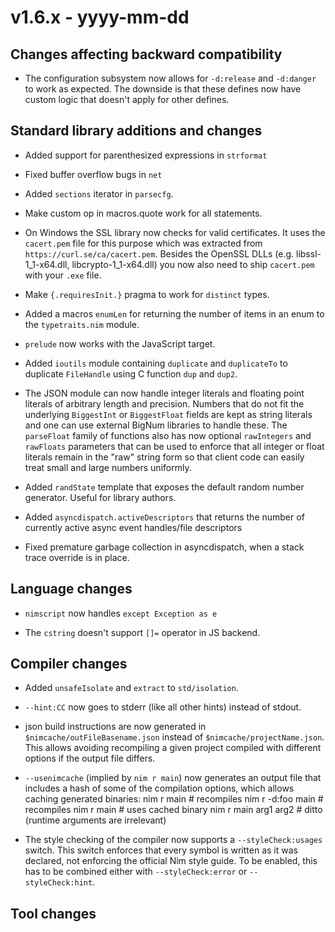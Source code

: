 # v1.6.x - yyyy-mm-dd



## Changes affecting backward compatibility

- The configuration subsystem now allows for `-d:release` and `-d:danger` to work as expected.
  The downside is that these defines now have custom logic that doesn't apply for
  other defines.


## Standard library additions and changes
- Added support for parenthesized expressions in `strformat`

- Fixed buffer overflow bugs in `net`

- Added `sections` iterator in `parsecfg`.

- Make custom op in macros.quote work for all statements.

- On Windows the SSL library now checks for valid certificates.
  It uses the `cacert.pem` file for this purpose which was extracted
  from `https://curl.se/ca/cacert.pem`. Besides
  the OpenSSL DLLs (e.g. libssl-1_1-x64.dll, libcrypto-1_1-x64.dll) you
  now also need to ship `cacert.pem` with your `.exe` file.


- Make `{.requiresInit.}` pragma to work for `distinct` types.

- Added a macros `enumLen` for returning the number of items in an enum to the
  `typetraits.nim` module.

- `prelude` now works with the JavaScript target.

- Added `ioutils` module containing `duplicate` and `duplicateTo` to duplicate `FileHandle` using C function `dup` and `dup2`.

- The JSON module can now handle integer literals and floating point literals of arbitrary length and precision.
  Numbers that do not fit the underlying `BiggestInt` or `BiggestFloat` fields are kept as string literals and
  one can use external BigNum libraries to handle these. The `parseFloat` family of functions also has now optional
  `rawIntegers` and `rawFloats` parameters that can be used to enforce that all integer or float literals remain
  in the "raw" string form so that client code can easily treat small and large numbers uniformly.

- Added `randState` template that exposes the default random number generator. Useful for library authors.

- Added `asyncdispatch.activeDescriptors` that returns the number of currently
  active async event handles/file descriptors

- Fixed premature garbage collection in asyncdispatch, when a stack trace override is in place.

## Language changes

- `nimscript` now handles `except Exception as e`

- The `cstring` doesn't support `[]=` operator in JS backend.



## Compiler changes



- Added `unsafeIsolate` and `extract` to `std/isolation`.

- `--hint:CC` now goes to stderr (like all other hints) instead of stdout.

- json build instructions are now generated in `$nimcache/outFileBasename.json`
  instead of `$nimcache/projectName.json`. This allows avoiding recompiling a given project
  compiled with different options if the output file differs.

- `--usenimcache` (implied by `nim r main`) now generates an output file that includes a hash of
  some of the compilation options, which allows caching generated binaries:
  nim r main # recompiles
  nim r -d:foo main # recompiles
  nim r main # uses cached binary
  nim r main arg1 arg2 # ditto (runtime arguments are irrelevant)

- The style checking of the compiler now supports a `--styleCheck:usages` switch. This switch
  enforces that every symbol is written as it was declared, not enforcing
  the official Nim style guide. To be enabled, this has to be combined either
  with `--styleCheck:error` or `--styleCheck:hint`.

## Tool changes

